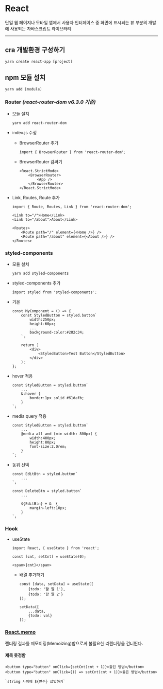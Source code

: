 # **React**
단일 웹 페이지나 모바일 앱에서 사용자 인터페이스 중 화면에 표시되는 뷰 부분의 개발에 사용되는 자바스크립트 라이브러리

---

## **cra 개발환경 구성하기**
```
yarn create react-app [project]
```

## **npm 모듈 설치**
```
yarn add [module]
```

### **Router _(react-router-dom v6.3.0 기준)_**
* 모듈 설치
	```
	yarn add react-router-dom
	```

* index.js 수정
	* BrowserRouter 추가
		```
		import { BrowserRouter } from 'react-router-dom';
		```

	* BrowserRouter 감싸기
		```
		<React.StrictMode>
			<BrowserRouter>
				<App />
			</BrowserRouter>
		</React.StrictMode>
		```

* Link, Routes, Route 추가
	```
	import { Route, Routes, Link } from 'react-router-dom';
	```
	
	```
	<Link to="/">Home</Link>
	<Link to="/about">About</Link>

	<Routes>
		<Route path="/" element={<Home />} />
		<Route path="/about" element={<About />} />
	</Routes>
	```

### **styled-components**
* 모듈 설치
	```
	yarn add styled-components
	```

* styled-components 추가
	```
	import styled from 'styled-components';
	```

* 기본
	```
	const MyComponent = () => {
		const StyledButton = styled.button`
			width:250px;
			height:60px;
			...
			background-color:#282c34;
		`;

		return (
			<div>
				<StyledButton>Test Button</StyledButton>
			</div>
		);
	};
	```

* hover 적용
	```
	const StyledButton = styled.button`
		...
		&:hover	{
			border:1px solid #61dafb;
		}
	`;
	```

* media query 적용
	```
	const StyledButton = styled.button`
		...
		@media all and (min-width: 800px) {
			width:400px;
			height:80px;
			font-size:2.0rem;
		}
	`;
	```

* 동위 선택
	```
	const EditBtn = styled.button`
		...
	`;

	const DeleteBtn = styled.button`
		...

		${EditBtn} + &	{
			margin-left:10px;
		}
	`;
	```

### **Hook**
* useState
	```
	import React, { useState } from 'react';
	```

	```
	const [cnt, setCnt] = useState(0);
	```
	
	```
	<span>{cnt}</span>
	```

	* 배열 추가하기
		```
		const [data, setData] = useState([
			{todo: '할 일 1'},
			{todo: '할 일 2'}
		]);

		setData([
			...data,
			{todo: val}
		]);
		```

### **[React.memo](https://ko.reactjs.org/docs/react-api.html#reactmemo)**
렌더링 결과를 메모이징(Memoizing)함으로써 불필요한 리렌더링을 건너뛴다.

#### **제목 못정함**
```
<button type="button" onClick={setCnt(cnt + 1)}>틀린 방법</button>
<button type="button" onClick={() => setCnt(cnt + 1)}>옳은 방법</button>

`string 사이에 ${변수} 삽입하기`
```